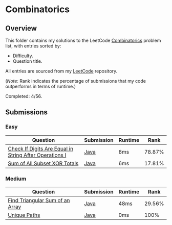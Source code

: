 # Combinatorics

## Overview
This folder contains my solutions to the LeetCode [Combinatorics](https://leetcode.com/problem-list/combinatorics/) problem list,
with entries sorted by:
- Difficulty.
- Question title.

All entries are sourced from my [LeetCode](https://github.com/shumarb/leetcode) repository.

(*Note*: Rank indicates the percentage of submissions that my code outperforms in terms of runtime.)

Completed: 4/56.

## Submissions
### Easy
| Question                                                                                                                                                    | Submission                                                                                                             | Runtime | Rank   |
|-------------------------------------------------------------------------------------------------------------------------------------------------------------|------------------------------------------------------------------------------------------------------------------------|---------|--------|
| [Check If Digits Are Equal in String After Operations I](https://leetcode.com/problems/check-if-digits-are-equal-in-string-after-operations-i/description/) | [Java](https://github.com/shumarb/leetcode/blob/main/submissions/CheckIfDigitsAreEqualInStringAfterOperationsOne.java) | 8ms     | 78.87% |
| [Sum of All Subset XOR Totals](https://leetcode.com/problems/sum-of-all-subset-xor-totals/description/)                                                     | [Java](https://github.com/shumarb/leetcode/blob/main/submissions/SumOfAllSubsetXorTotals.java)                         | 6ms     | 17.81% |

### Medium
| Question                                                                                                      | Submission                                                                                                            | Runtime | Rank   |
|---------------------------------------------------------------------------------------------------------------|-----------------------------------------------------------------------------------------------------------------------|---------|--------|
| [Find Triangular Sum of an Array](https://leetcode.com/problems/find-triangular-sum-of-an-array/description/) | [Java](https://github.com/shumarb/leetcode/blob/main/submissions/FindTriangularSumOfAnArray.java)                     | 48ms    | 29.56% |
| [Unique Paths](https://leetcode.com/problems/unique-paths/description/)                                       | [Java](https://github.com/shumarb/leetcode/blob/main/submissions/UniquePaths.java)                                    | 0ms     | 100%   |

